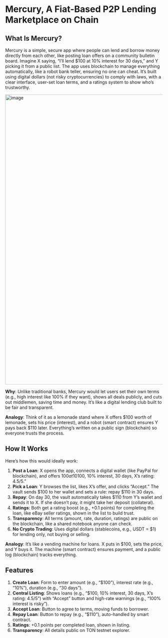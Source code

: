 # Mercury, A Fiat-Based P2P Lending Marketplace on Chain

## What Is Mercury?
Mercury is a simple, secure app where people can lend and borrow money directly from each other, like posting loan offers on a community bulletin board. Imagine X saying, “I’ll lend $100 at 10% interest for 30 days,” and Y picking it from a public list. The app uses blockchain to manage everything automatically, like a robot bank teller, ensuring no one can cheat. It’s built using digital dollars (not risky cryptocurrencies) to comply with laws, with a clear interface, user-set loan terms, and a ratings system to show who’s trustworthy.

<img width="1272" height="928" alt="image" src="https://github.com/user-attachments/assets/224e7340-143d-46c0-a968-cd44dee95689" />


**Why**: Unlike traditional banks, Mercury would let users set their own terms (e.g., high interest like 100% if they want), shows all deals publicly, and cuts out middlemen, saving time and money. It’s like a digital lending club built to be fair and transparent.

**Analogy**: Think of it as a lemonade stand where X offers $100 worth of lemonade, sets his price (interest), and a robot (smart contract) ensures Y pays back $110 later. Everything’s written on a public sign (blockchain) so everyone trusts the process.

## How It Works
Here’s how this would ideally work:
1. **Post a Loan**: X opens the app, connects a digital wallet (like PayPal for blockchain), and offers $100 at 10% interest for 30 days. The app locks his money in a digital vault and lists it publicly: “$100, 10% interest, 30 days, X’s rating: 4.5/5.”
2. **Pick a Loan**: Y browses the list, likes X’s offer, and clicks “Accept.” The vault sends $100 to her wallet and sets a rule: repay $110 in 30 days.
3. **Repay**: On day 30, the vault automatically takes $110 from Y’s wallet and sends it to X. If she doesn’t pay, it might take her deposit (collateral).
4. **Ratings**: Both get a rating boost (e.g., +0.1 points) for completing the loan, like eBay seller ratings, shown in the list to build trust.
5. **Transparency**: All terms (amount, rate, duration, ratings) are public on the blockchain, like a shared notebook anyone can check.
6. **No Crypto Trading**: Uses digital dollars (stablecoins, e.g., USDT = $1) for lending only, not buying or selling.

**Analogy**: It’s like a vending machine for loans. X puts in $100, sets the price, and Y buys it. The machine (smart contract) ensures payment, and a public log (blockchain) tracks everything.

## Features
1. **Create Loan**: Form to enter amount (e.g., “$100”), interest rate (e.g., “10%”), duration (e.g., “30 days”).
2. **Central Listing**: Shows loans (e.g., “$100, 10% interest, 30 days, X’s rating: 4.5/5”) with “Accept” button and high-rate warnings (e.g., “100% interest is risky”).
3. **Accept Loan**: Button to agree to terms, moving funds to borrower.
4. **Repay Loan**: Button to repay (e.g., “$110”), auto-handled by smart contract.
5. **Ratings**: +0.1 points per completed loan, shown in listing.
6. **Transparency**: All details public on TON testnet explorer.
